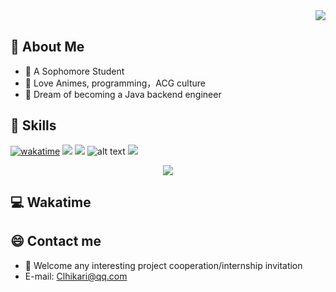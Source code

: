 <a href="#">
  <img align="right" src="https://github-readme-stats.vercel.app/api?username=Clhikari&count_private=true&show_icons=true&theme=tokyonight" />
</a>

<br>

## 💭 About Me

-  🏫 A Sophomore Student
-  🍕 Love Animes, programming，ACG culture
-  🌌 Dream of becoming a Java backend engineer

## 🍉 Skills

[![wakatime](https://wakatime.com/badge/user/b5fa9fdd-50fb-4d15-8df0-deae1c896269.svg)](https://wakatime.com/@b5fa9fdd-50fb-4d15-8df0-deae1c896269)
![](https://img.shields.io/badge/java-c47c1c)
![](https://img.shields.io/badge/-Python-3e74a2?style=flat-square&logo=Python&logoColor=fff)
![alt text](https://img.shields.io/badge/-Linux-000000?style=flat-square&logo=Linux&logoColor=fff)
![](https://img.shields.io/badge/-Docker-2496ED?style=flat-square&logo=Docker&logoColor=fff)

<p align="center">
<img src="https://profile-counter.glitch.me/Clhikari/count.svg" />
</p>

## 💻 Wakatime
<!--START_SECTION:waka-->

<!--END_SECTION:waka-->

## 😄 Contact me
- 🚀 Welcome any interesting project cooperation/internship invitation
- E-mail: Clhikari@qq.com
